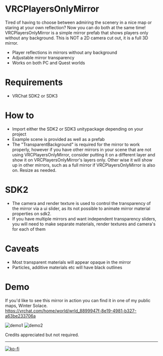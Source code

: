 # VRCPlayersOnlyMirror

Tired of having to choose between admiring the scenery in a nice map or staring at your own reflection? Now you can do both at the same time!
VRCPlayersOnlyMirror is a simple mirror prefab that shows players only without any background.
This is NOT a 2D camera cut out, it is a full 3D mirror.

  - Player reflections in mirrors without any background
  - Adjustable mirror transparency
  - Works on both PC and Quest worlds

# Requirements
  - VRChat SDK2 or SDK3

# How to

  - Import either the SDK2 or SDK3 unitypackage depending on your project
  - Example scene is provided as well as a prefab
  - The "TransparentBackground" is required for the mirror to work properly, however if you have other mirrors in your scene that are not using VRCPlayersOnlyMirror, consider putting it on a different layer and show it on VRCPlayersOnlyMirror's layers only. Other wise it will show up in other mirrors, such as a full mirror if VRCPlayersOnlyMirror is also on. Resize as needed.
 
# SDK2

  - The camera and render texture is used to control the transparency of the mirror via a ui slider, as its not possible to animate mirror material properties on sdk2. 
  - If you have multiple mirrors and want independent transparency sliders, you will need to make separate materials, render textures and camera's for each of them

# Caveats
  
  - Most transparent materials will appear opaque in the mirror
  - Particles, additive materials etc will have black outlines

# Demo

If you'd like to see this mirror in action you can find it in one of my public maps, Winter Solace.  
https://vrchat.com/home/world/wrld_8899947f-8e19-4981-b327-a63be233706a

![demo1](https://nyanpa.su/i/MKH21bPq.jpg)
![demo2](https://nyanpa.su/i/gEzZ1bQD.jpg)

Credits appreciated but not required.

---  
[![ko-fi](https://ko-fi.com/img/githubbutton_sm.svg)](https://ko-fi.com/W7W63BGSN)
